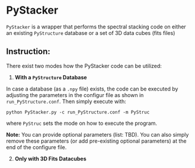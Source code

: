 # PyStacker

`PyStacker` is a wrapper that performs the spectral stacking code on either an existing `PyStructure` database or a set of 3D data cubes (fits files)

## Instruction:

There exist two modes how the PyStacker code can be utilized:

1. **With a `PyStructure` Database**

In case a database (as a `.npy` file) exists, the code can be executed by adjusting the parameters in the configur file as shown in `run_PyStructure.conf`. Then simply execute with:
```
python PyStacker.py -c run_PyStructure.conf -m PyStruc
```
where `PyStruc` sets the mode on how to execute the program.

**Note:** You can provide optional parameters (list: TBD). You can also simply remove these parameters (or add pre-existing optional parameters) at the end of the configure file.

2. **Only with 3D Fits Datacubes**

